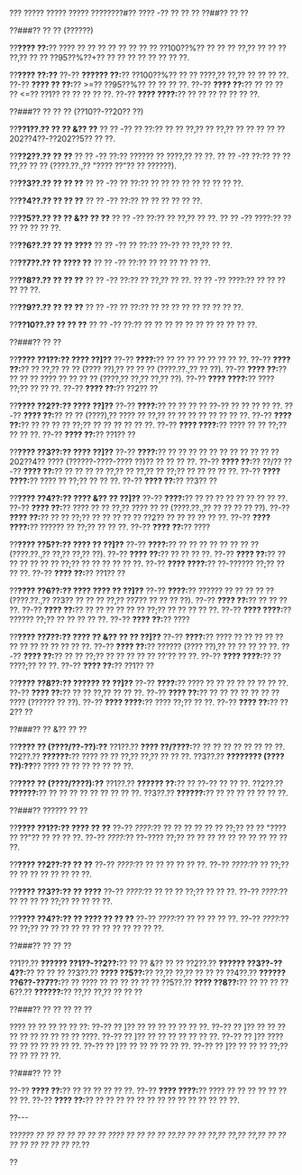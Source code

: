 ??? ????? ????? ????? ????????#?? ???? -?? ?? ?? ??
??##?? ?? ??

??###?? ?? ?? (??????)

??**???? ??:**?? ???? ?? ?? ?? ?? ?? ?? ?? ?? ??100??%?? ?? ?? ?? ??,?? ?? ?? ?? ??,?? ?? ?? ??95??%??+?? ?? ?? ?? ?? ?? ?? ?? ??.

??**???? ??:??**
??-?? **?????? ??:**?? ??100??%?? ?? ?? ????,?? ??,?? ?? ?? ?? ??.
??-?? **???? ?? ??:**?? >=?? ??95??%?? ?? ?? ?? ??.
??-?? **???? ??:**?? ?? ?? ?? ?? <=?? ??1?? ?? ?? ?? ?? ??.
??-?? **???? ????:**?? ?? ?? ?? ?? ?? ?? ??.

??###?? ?? ?? ?? (??10??-??20?? ??)

??**??1??.?? ?? ?? &?? ??**
??  ?? -?? ?? ??:?? ?? ?? ??,?? ?? ??,?? ?? ?? ?? ?? ??202??4??-??202??5?? ?? ??.

??**??2??.?? ?? ??**
??  ?? -?? ??:?? ?????? ?? ????,?? ?? ??.
??  ?? -?? ??:?? ?? ?? ??,?? ?? ?? (????.??.,?? "???? ??"?? ?? ??????).

??**??3??.?? ?? ?? ??**
??  ?? -?? ?? ??:?? ?? ?? ?? ?? ?? ?? ?? ?? ??.

??**??4??.?? ?? ?? ??**
??  ?? -?? ??:?? ?? ?? ?? ?? ?? ??.

??**??5??.?? ?? ?? &?? ?? ??**
??  ?? -?? ??:?? ?? ??,?? ?? ??.
??  ?? -?? ????:?? ?? ?? ?? ?? ?? ??.

??**??6??.?? ?? ?? ????**
??  ?? -?? ?? ??:?? ??-?? ?? ??,?? ?? ??.

??**??7??.?? ?? ???? ??**
??  ?? -?? ??:?? ?? ?? ?? ?? ?? ??.

??**??8??.?? ?? ?? ??**
??  ?? -?? ??:?? ?? ??,?? ?? ??.
??  ?? -?? ????:?? ?? ?? ?? ?? ?? ??.

??**??9??.?? ?? ?? ??**
??  ?? -?? ?? ??:?? ?? ?? ?? ?? ?? ?? ?? ?? ??.

??**??10??.?? ?? ?? ??**
??   ?? -?? ??:?? ?? ?? ?? ?? ?? ?? ?? ?? ?? ?? ??.

??###?? ?? ??

??**???? ??1??:?? ???? ??]??**
??-?? **????:**?? ?? ?? ?? ?? ?? ?? ?? ??.
??-?? **???? ??:**?? ?? ??,?? ?? ?? (???? ??),?? ?? ?? ?? (????.??.,?? ?? ??).
??-?? **???? ??:**?? ?? ?? ?? ???? ?? ?? ?? ?? (????,?? ??,?? ??,?? ??).
??-?? **???? ????:**?? ???? ??;?? ?? ?? ??.
??-?? **???? ??:**?? ??2?? ??

??**???? ??2??:?? ???? ??]??**
??-?? **????:**?? ?? ?? ?? ?? ??-?? ?? ?? ?? ?? ??.
??-?? **???? ??:**?? ?? ?? (????),?? ???? ?? ??,?? ?? ?? ?? ?? ?? ?? ?? ??.
??-?? **???? ??:**?? ?? ?? ?? ?? ??;?? ?? ?? ?? ?? ?? ??.
??-?? **???? ????:**?? ???? ?? ?? ??;?? ?? ?? ??.
??-?? **???? ??:**?? ??1?? ??

??**???? ??3??:?? ???? ??]??**
??-?? **????:**?? ?? ?? ?? ?? ?? ?? ?? ?? ?? ?? ??202??4?? ???? (??????-????-???? ??)?? ?? ?? ?? ??.
??-?? **???? ??:**?? ??/??
??-?? **???? ??:**?? ?? ?? ?? ?? ??,?? ?? ??,?? ?? ??;?? ?? ?? ?? ?? ??.
??-?? **???? ????:**?? ???? ?? ??;?? ?? ?? ??.
??-?? **???? ??:**?? ??3?? ??

??**???? ??4??:?? ???? &?? ?? ??]??**
??-?? **????:**?? ?? ?? ?? ?? ?? ?? ?? ?? ??.
??-?? **???? ??:**?? ???? ?? ?? ??,?? ???? ?? ?? (????.??.,?? ?? ?? ?? ?? ??).
??-?? **???? ??:**?? ?? ?? ??;?? ?? ?? ?? ?? ?? ??2?? ?? ?? ?? ?? ?? ??.
??-?? **???? ????:**?? ?????? ?? ??;?? ?? ?? ??.
??-?? **???? ??:**?? ????

??**???? ??5??:?? ???? ?? ??]??**
??-?? **????:**?? ?? ?? ?? ?? ?? ?? ?? ?? (????.??.,?? ??,?? ??,?? ??).
??-?? **???? ??:**?? ?? ?? ?? ??.
??-?? **???? ??:**?? ?? ?? ?? ?? ?? ?? ??;?? ?? ?? ?? ?? ?? ??.
??-?? **???? ????:**?? ??-?????? ??;?? ?? ?? ??.
??-?? **???? ??:**?? ??1?? ??

??**???? ??6??:?? ???? ???? ?? ??]??**
??-?? **????:**?? ?????? ?? ?? ?? ?? ?? (????.??.,?? ??3?? ?? ?? ?? ??,?? ??7?? ?? ?? ?? ??).
??-?? **???? ??:**?? ?? ?? ?? ??.
??-?? **???? ??:**?? ?? ?? ?? ?? ?? ?? ??;?? ?? ?? ?? ?? ??.
??-?? **???? ????:**?? ?????? ??;?? ?? ?? ?? ?? ??.
??-?? **???? ??:**?? ????

??**???? ??7??:?? ???? ?? &?? ?? ?? ??]??**
??-?? **????:**?? ???? ?? ?? ?? ?? ?? ?? ?? ?? ?? ?? ?? ?? ??.
??-?? **???? ??:**?? ?????? (???? ??),?? ?? ?? ?? ?? ??.
??-?? **???? ??:**?? ?? ?? ??;?? ?? ?? ?? ?? ?? ??'?? ?? ??.
??-?? **???? ????:**?? ?? ????;?? ?? ??.
??-?? **???? ??:**?? ??1?? ??

??**???? ??8??:?? ?????? ?? ??]??**
??-?? **????:**?? ???? ?? ?? ?? ?? ?? ?? ?? ??.
??-?? **???? ??:**?? ?? ?? ??,?? ?? ?? ??.
??-?? **???? ??:**?? ?? ?? ?? ?? ?? ?? ?? ???? (?????? ?? ??).
??-?? **???? ????:**?? ???? ??;?? ?? ??.
??-?? **???? ??:**?? ??2?? ??

??###?? ?? &?? ?? ??

??**???? ?? (????/??-??):??**
??1??.?? **???? ??/????:**?? ?? ?? ?? ?? ?? ?? ?? ??.
??2??.?? **??????:**?? ???? ?? ?? ??,?? ??,?? ?? ?? ??.
??3??.?? **???????? (???? ??):??**?? ???? ?? ?? ?? ?? ?? ?? ??.

??**???? ?? (????/????):??**
??1??.?? **?????? ??:**?? ?? ??-?? ?? ?? ??.
??2??.?? **??????:**?? ?? ?? ?? ?? ?? ?? ?? ?? ??.
??3??.?? **??????:**?? ?? ?? ?? ?? ?? ?? ??.

??###?? ?????? ?? ??

??**???? ??1??:?? ???? ?? ??**
??-?? *????:*?? ?? ?? ?? ?? ?? ?? ??;?? ?? ?? "???? ?? ??"?? ?? ?? ?? ??.
??-?? *????:*?? ??-???? ??;?? ?? ?? ?? ?? ?? ?? ?? ?? ?? ?? ??.

??**???? ??2??:?? ?? ??**
??-?? *????:*?? ?? ?? ?? ?? ?? ??.
??-?? *????:*?? ?? ??;?? ?? ?? ?? ?? ?? ?? ?? ??.

??**???? ??3??:?? ?? ????**
??-?? *????:*?? ?? ?? ?? ??;?? ?? ?? ??.
??-?? *????:*?? ?? ?? ?? ?? ??;?? ?? ?? ?? ??.

??**???? ??4??:?? ?? ???? ?? ?? ??**
??-?? *????:*?? ?? ?? ?? ?? ??.
??-?? *????:*?? ?? ??;?? ?? ?? ?? ?? ?? ?? ?? ?? ?? ?? ?? ??.

??###?? ?? ?? ??

??1??.?? **?????? ??1??-??2??:**?? ?? ?? &?? ?? ??
??2??.?? **?????? ??3??-??4??:**?? ?? ?? ??
??3??.?? **???? ??5??:**?? ??,?? ??,?? ?? ?? ??
??4??.?? **?????? ??6??-??7??:**?? ?? ???? ?? ?? ?? ?? ?? ??
??5??.?? **???? ??8??:**?? ?? ?? ??
??6??.?? **??????:**?? ??,?? ??,?? ?? ?? ??

??###?? ?? ?? ?? ?? ??

???? ?? ?? ?? ?? ?? ??:
??-?? ?? ]?? ?? ?? ?? ?? ?? ?? ??.
??-?? ?? ]?? ?? ?? ?? ?? ?? ?? ?? ?? ?? ?? ????.
??-?? ?? ]?? ?? ?? ?? ?? ?? ?? ??.
??-?? ?? ]?? ???? ?? ?? ?? ?? ?? ?? ??.
??-?? ?? ]?? ?? ?? ?? ?? ?? ??.
??-?? ?? ]?? ?? ?? ?? ??;?? ?? ?? ?? ?? ??.

??###?? ?? ??

??-?? **???? ??:**?? ?? ?? ?? ?? ?? ??.
??-?? **???? ????:**?? ???? ?? ?? ?? ?? ?? ?? ?? ??.
??-?? **???? ??:**?? ?? ?? ?? ?? ?? ?? ?? ?? ?? ?? ?? ?? ?? ??.

??---

??*???? ?? ?? ?? ?? ?? ?? ?? ???? ?? ?? ?? ?? ??.?? ?? ?? ??,?? ??,?? ??,?? ?? ?? ?? ?? ?? ?? ?? ?? ??.*??

??